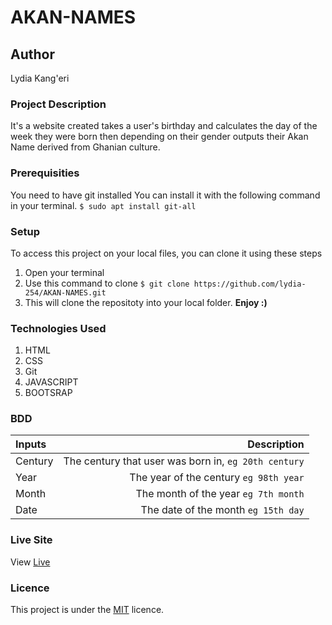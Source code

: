 # AKAN-NAMES

## Author
Lydia Kang'eri

### Project Description
It's a website created takes a user's birthday and calculates the day of the week they were born then depending on their gender outputs their Akan Name derived from Ghanian culture.

### Prerequisities
You need to have git installed
You can install it with the following command in your terminal.
`$ sudo apt install git-all`

### Setup
To access this project on your local files, you can clone it using these steps
1. Open your terminal
2. Use this command to clone `$ git clone https://github.com/lydia-254/AKAN-NAMES.git`
3. This will clone the repositoty into your local folder.
 __Enjoy :)__

### Technologies Used
1. HTML
2. CSS
3. Git
4. JAVASCRIPT
5. BOOTSRAP

### BDD
| Inputs | Description |
|:---        |          ---: |
| Century  | The century that user was born in, ``eg 20th century``|
| Year   | The year of the century ``eg 98th year``  |
| Month  | The month of the year ``eg 7th month``  |
| Date   | The date of the month ``eg 15th day`` |

### Live Site
View [Live]( https://lydia-254.github.io/AKAN-NAMES./)

### Licence
This project is under the  [MIT](LICENSE) licence.